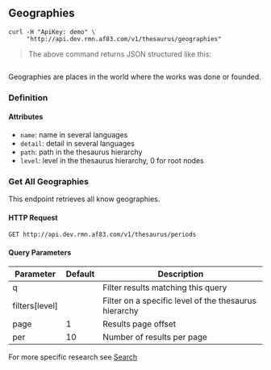 ## Geographies

```shell
curl -H "ApiKey: demo" \
     "http://api.dev.rmn.af83.com/v1/thesaurus/geographies"
```

> The above command returns JSON structured like this:

<pre class="live_requests" data-path="/v1/thesaurus/geographies">
</pre>

Geographies are places in the world where the works was done or founded.

### Definition

#### Attributes

* `name`: name in several languages
* `detail`: detail in several languages
* `path`: path in the thesaurus hierarchy
* `level`: level in the thesaurus hierarchy, 0 for root nodes

### Get All Geographies

This endpoint retrieves all know geographies.

#### HTTP Request

`GET http://api.dev.rmn.af83.com/v1/thesaurus/periods`

#### Query Parameters

Parameter              | Default  | Description
---------              | -------  | -----------
q                      |          | Filter results matching this query
filters[level]         |          | Filter on a specific level of the thesaurus hierarchy
page                   | 1        | Results page offset
per                    | 10       | Number of results per page

For more specific research see [Search](/?shell#search)
